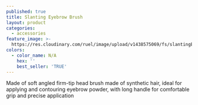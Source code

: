 ```yaml
---
published: true
title: Slanting Eyebrow Brush
layout: product
categories:
  - accessories
feature_image: >-
  https://res.cloudinary.com/ruel/image/upload/v1438575069/fs/slantingEyebrowBrush.jpg
colors:
  - color_name: N/A
    hex: ''
    best_seller: 'TRUE'
---
```

Made of soft angled firm-tip head brush made of synthetic hair, ideal for applying and contouring eyebrow powder, with long handle for comfortable grip and precise application
